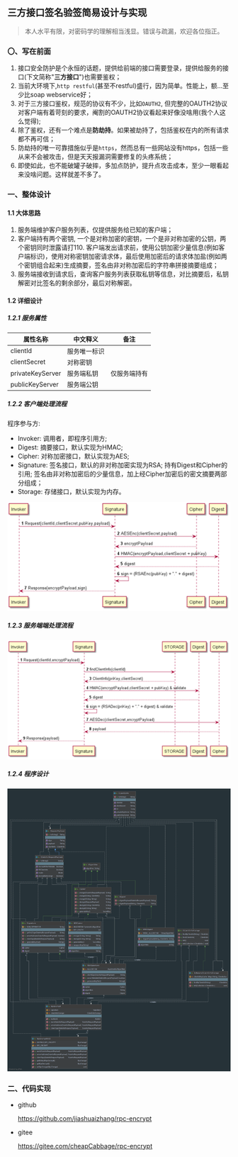 ## 三方接口签名验签简易设计与实现

> 本人水平有限，对密码学的理解相当浅显。错误与疏漏，欢迎各位指正。

### 〇、写在前面

1. 接口安全防护是个永恒的话题，提供给前端的接口需要登录，提供给服务的接口(下文简称"**三方接口**")也需要鉴权；
2. 当前大环境下,`http restful`(甚至不restful)盛行，因为简单。性能上，额...至少比soap webservice好；
3. 对于三方接口鉴权，规范的协议有不少，比如`OAUTH2`, 但完整的OAUTH2协议对客户端有着苛刻的要求，阉割的OAUTH2协议看起来好像没啥用(我个人这么觉得);
4. 除了鉴权，还有一个难点是**防劫持**。如果被劫持了，包括鉴权在内的所有请求都不再可信；
5. 防劫持的唯一可靠措施似乎是`https`，然而总有一些网站没有https，包括一些从来不会被攻击，但是天天报漏洞需要修复的头疼系统；
6. 即使如此，也不能破罐子破摔，多加点防护，提升点攻击成本，至少一眼看起来没啥问题。这样就差不多了。

### 一、整体设计

#### 1.1 大体思路

1. 服务端维护客户服务列表，仅提供服务给已知的客户端；
2. 客户端持有两个密钥, 一个是对称加密的密钥，一个是非对称加密的公钥，两个密钥同时泄露请打110. 客户端发出请求前，使用公钥加密少量信息(例如客户端标识)，使用对称密钥加密请求体，最后使用加密后的请求体加盐(例如两个密钥组合起来)生成摘要，签名由非对称加密后的字符串拼接摘要组成；
3. 服务端接收到请求后，查询客户服务列表获取私钥等信息，对比摘要后，私钥解密对比签名的剩余部分，最后对称解密。

#### 1.2 详细设计 

##### 1.2.1 服务属性

| 属性名称         | 中文释义     | 备注         |
| ---------------- | ------------ | ------------ |
| clientId         | 服务唯一标识 |              |
| clientSecret     | 对称密钥     |              |
| privateKeyServer | 服务端私钥   | 仅服务端持有 |
| publicKeyServer  | 服务端公钥   |              |

##### 1.2.2 客户端处理流程

程序参与方:
- Invoker: 调用者，即程序引用方;
- Digest: 摘要接口，默认实现为HMAC;
- Cipher: 对称加密接口，默认实现为AES;
- Signature: 签名接口，默认的非对称加密实现为RSA; 持有Digest和Cipher的引用; 签名由非对称加密后的少量信息，加上经Cipher加密后的密文摘要两部分组成；
- Storage: 存储接口，默认实现为内存。

![client_sign](src/test/resources/client_sign.png)

##### 1.2.3 服务端端处理流程

![server_validate](src/test/resources/server_validate.png)

##### 1.2.4 程序设计
![UML](src/test/resources/UML.png)

### 二、代码实现

- github

  https://github.com/jiashuaizhang/rpc-encrypt

- gitee

  https://gitee.com/cheapCabbage/rpc-encrypt
